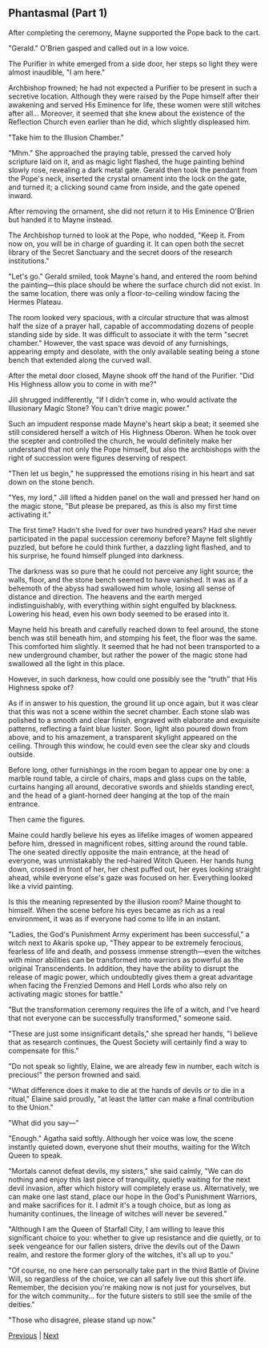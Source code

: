 ## Phantasmal (Part 1)
After completing the ceremony, Mayne supported the Pope back to the cart.

"Gerald." O'Brien gasped and called out in a low voice.

The Purifier in white emerged from a side door, her steps so light they were almost inaudible, "I am here."

Archbishop frowned; he had not expected a Purifier to be present in such a secretive location. Although they were raised by the Pope himself after their awakening and served His Eminence for life, these women were still witches after all... Moreover, it seemed that she knew about the existence of the Reflection Church even earlier than he did, which slightly displeased him.

"Take him to the Illusion Chamber."

"Mhm." She approached the praying table, pressed the carved holy scripture laid on it, and as magic light flashed, the huge painting behind slowly rose, revealing a dark metal gate. Gerald then took the pendant from the Pope's neck, inserted the crystal ornament into the lock on the gate, and turned it; a clicking sound came from inside, and the gate opened inward.

After removing the ornament, she did not return it to His Eminence O'Brien but handed it to Mayne instead.

The Archbishop turned to look at the Pope, who nodded, "Keep it. From now on, you will be in charge of guarding it. It can open both the secret library of the Secret Sanctuary and the secret doors of the research institutions."

"Let's go." Gerald smiled, took Mayne's hand, and entered the room behind the painting—this place should be where the surface church did not exist. In the same location, there was only a floor-to-ceiling window facing the Hermes Plateau.



The room looked very spacious, with a circular structure that was almost half the size of a prayer hall, capable of accommodating dozens of people standing side by side. It was difficult to associate it with the term "secret chamber." However, the vast space was devoid of any furnishings, appearing empty and desolate, with the only available seating being a stone bench that extended along the curved wall.



After the metal door closed, Mayne shook off the hand of the Purifier. "Did His Highness allow you to come in with me?"



Jill shrugged indifferently, "If I didn't come in, who would activate the Illusionary Magic Stone? You can't drive magic power."



Such an impudent response made Mayne's heart skip a beat; it seemed she still considered herself a witch of His Highness Oberon. When he took over the scepter and controlled the church, he would definitely make her understand that not only the Pope himself, but also the archbishops with the right of succession were figures deserving of respect.



"Then let us begin," he suppressed the emotions rising in his heart and sat down on the stone bench.



"Yes, my lord," Jill lifted a hidden panel on the wall and pressed her hand on the magic stone, "But please be prepared, as this is also my first time activating it."



The first time? Hadn't she lived for over two hundred years? Had she never participated in the papal succession ceremony before? Mayne felt slightly puzzled, but before he could think further, a dazzling light flashed, and to his surprise, he found himself plunged into darkness.



The darkness was so pure that he could not perceive any light source; the walls, floor, and the stone bench seemed to have vanished. It was as if a behemoth of the abyss had swallowed him whole, losing all sense of distance and direction. The heavens and the earth merged indistinguishably, with everything within sight engulfed by blackness. Lowering his head, even his own body seemed to be erased into it.



Mayne held his breath and carefully reached down to feel around, the stone bench was still beneath him, and stomping his feet, the floor was the same. This comforted him slightly. It seemed that he had not been transported to a new underground chamber, but rather the power of the magic stone had swallowed all the light in this place.



However, in such darkness, how could one possibly see the "truth" that His Highness spoke of?

As if in answer to his question, the ground lit up once again, but it was clear that this was not a scene within the secret chamber. Each stone slab was polished to a smooth and clear finish, engraved with elaborate and exquisite patterns, reflecting a faint blue luster. Soon, light also poured down from above, and to his amazement, a transparent skylight appeared on the ceiling. Through this window, he could even see the clear sky and clouds outside.

Before long, other furnishings in the room began to appear one by one: a marble round table, a circle of chairs, maps and glass cups on the table, curtains hanging all around, decorative swords and shields standing erect, and the head of a giant-horned deer hanging at the top of the main entrance.

Then came the figures.

Maine could hardly believe his eyes as lifelike images of women appeared before him, dressed in magnificent robes, sitting around the round table. The one seated directly opposite the main entrance, at the head of everyone, was unmistakably the red-haired Witch Queen. Her hands hung down, crossed in front of her, her chest puffed out, her eyes looking straight ahead, while everyone else's gaze was focused on her. Everything looked like a vivid painting.

Is this the meaning represented by the illusion room? Maine thought to himself. When the scene before his eyes became as rich as a real environment, it was as if everyone had come to life in an instant.

"Ladies, the God's Punishment Army experiment has been successful," a witch next to Akaris spoke up, "They appear to be extremely ferocious, fearless of life and death, and possess immense strength—even the witches with minor abilities can be transformed into warriors as powerful as the original Transcendents. In addition, they have the ability to disrupt the release of magic power, which undoubtedly gives them a great advantage when facing the Frenzied Demons and Hell Lords who also rely on activating magic stones for battle."

"But the transformation ceremony requires the life of a witch, and I've heard that not everyone can be successfully transformed," someone said.

"These are just some insignificant details," she spread her hands, "I believe that as research continues, the Quest Society will certainly find a way to compensate for this."



"Do not speak so lightly, Elaine, we are already few in number, each witch is precious!" the person frowned and said.



"What difference does it make to die at the hands of devils or to die in a ritual," Elaine said proudly, "at least the latter can make a final contribution to the Union."



"What did you say—"



"Enough." Agatha said softly. Although her voice was low, the scene instantly quieted down, everyone shut their mouths, waiting for the Witch Queen to speak.



"Mortals cannot defeat devils, my sisters," she said calmly, "We can do nothing and enjoy this last piece of tranquility, quietly waiting for the next devil invasion, after which history will completely erase us. Alternatively, we can make one last stand, place our hope in the God's Punishment Warriors, and make sacrifices for it. I admit it's a tough choice, but as long as humanity continues, the lineage of witches will never be severed."



"Although I am the Queen of Starfall City, I am willing to leave this significant choice to you: whether to give up resistance and die quietly, or to seek vengeance for our fallen sisters, drive the devils out of the Dawn realm, and restore the former glory of the witches, it's all up to you."



"Of course, no one here can personally take part in the third Battle of Divine Will, so regardless of the choice, we can all safely live out this short life. Remember, the decision you're making now is not just for yourselves, but for the witch community... for the future sisters to still see the smile of the deities."



"Those who disagree, please stand up now."





[Previous](CH0350.md) | [Next](CH0352.md)
